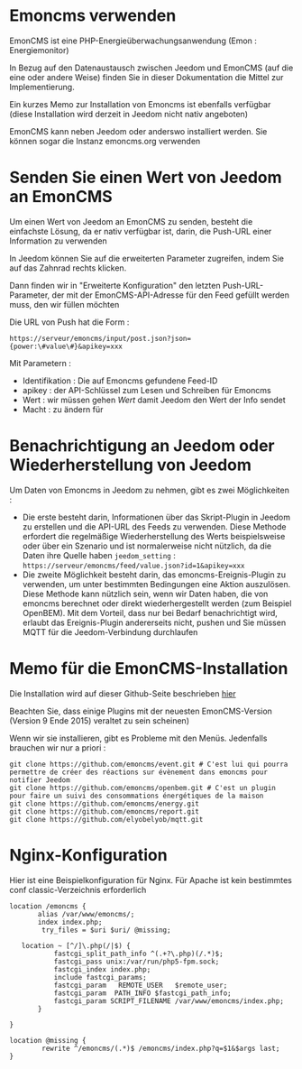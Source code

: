 # Emoncms verwenden

EmonCMS ist eine PHP-Energieüberwachungsanwendung (Emon : Energiemonitor)

In Bezug auf den Datenaustausch zwischen Jeedom und EmonCMS (auf die eine oder andere Weise) finden Sie in dieser Dokumentation die Mittel zur Implementierung.

Ein kurzes Memo zur Installation von Emoncms ist ebenfalls verfügbar (diese Installation wird derzeit in Jeedom nicht nativ angeboten)

EmonCMS kann neben Jeedom oder anderswo installiert werden. Sie können sogar die Instanz emoncms.org verwenden

# Senden Sie einen Wert von Jeedom an EmonCMS

Um einen Wert von Jeedom an EmonCMS zu senden, besteht die einfachste Lösung, da er nativ verfügbar ist, darin, die Push-URL einer Information zu verwenden

In Jeedom können Sie auf die erweiterten Parameter zugreifen, indem Sie auf das Zahnrad rechts klicken.

Dann finden wir in "Erweiterte Konfiguration" den letzten Push-URL-Parameter, der mit der EmonCMS-API-Adresse für den Feed gefüllt werden muss, den wir füllen möchten

Die URL von Push hat die Form :

``https://serveur/emoncms/input/post.json?json={power:\#value\#}&apikey=xxx``

Mit Parametern :

-   Identifikation : Die auf Emoncms gefundene Feed-ID
-   apikey : der API-Schlüssel zum Lesen und Schreiben für Emoncms
-   Wert : wir müssen gehen *Wert* damit Jeedom den Wert der Info sendet
-   Macht : zu ändern für

# Benachrichtigung an Jeedom oder Wiederherstellung von Jeedom

Um Daten von Emoncms in Jeedom zu nehmen, gibt es zwei Möglichkeiten :

-   Die erste besteht darin, Informationen über das Skript-Plugin in Jeedom zu erstellen und die API-URL des Feeds zu verwenden. Diese Methode erfordert die regelmäßige Wiederherstellung des Werts beispielsweise oder über ein Szenario und ist normalerweise nicht nützlich, da die Daten ihre Quelle haben ``jeedom_setting`` : ``https://serveur/emoncms/feed/value.json?id=1&apikey=xxx``
-   Die zweite Möglichkeit besteht darin, das emoncms-Ereignis-Plugin zu verwenden, um unter bestimmten Bedingungen eine Aktion auszulösen. Diese Methode kann nützlich sein, wenn wir Daten haben, die von emoncms berechnet oder direkt wiederhergestellt werden (zum Beispiel OpenBEM). Mit dem Vorteil, dass nur bei Bedarf benachrichtigt wird, erlaubt das Ereignis-Plugin andererseits nicht, pushen und Sie müssen MQTT für die Jeedom-Verbindung durchlaufen

# Memo für die EmonCMS-Installation

Die Installation wird auf dieser Github-Seite beschrieben [hier](https://github.com/emoncms/emoncms/blob/master/docs/LinuxInstall.md)

Beachten Sie, dass einige Plugins mit der neuesten EmonCMS-Version (Version 9 Ende 2015) veraltet zu sein scheinen)

Wenn wir sie installieren, gibt es Probleme mit den Menüs. Jedenfalls brauchen wir nur a priori :

````
git clone https://github.com/emoncms/event.git # C'est lui qui pourra permettre de créer des réactions sur évènement dans emoncms pour notifier Jeedom
git clone https://github.com/emoncms/openbem.git # C'est un plugin pour faire un suivi des consommations énergétiques de la maison
git clone https://github.com/emoncms/energy.git
git clone https://github.com/emoncms/report.git
git clone https://github.com/elyobelyob/mqtt.git
````

# Nginx-Konfiguration

Hier ist eine Beispielkonfiguration für Nginx. Für Apache ist kein bestimmtes conf classic-Verzeichnis erforderlich

````
location /emoncms {
       alias /var/www/emoncms/;
       index index.php;
        try_files = $uri $uri/ @missing;

   location ~ [^/]\.php(/|$) {
           fastcgi_split_path_info ^(.+?\.php)(/.*)$;
           fastcgi_pass unix:/var/run/php5-fpm.sock;
           fastcgi_index index.php;
           include fastcgi_params;
           fastcgi_param   REMOTE_USER   $remote_user;
           fastcgi_param  PATH_INFO $fastcgi_path_info;
           fastcgi_param SCRIPT_FILENAME /var/www/emoncms/index.php;
       }

}

location @missing {
        rewrite ^/emoncms/(.*)$ /emoncms/index.php?q=$1&$args last;
}
````
